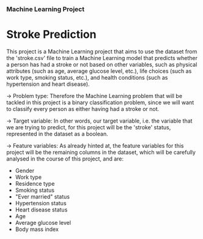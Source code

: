 ### Machine Learning Project
# Stroke Prediction
This project is a Machine Learning project that aims to use the dataset from the 'stroke.csv' file to train a Machine Learning model that predicts whether a person has had a stroke or not based on other variables, such as physical attributes (such as age, average glucose level, etc.), life choices (such as work type, smoking status, etc.), and health conditions (such as hypertension and heart disease).

→ Problem type: Therefore the Machine Learning problem that will be tackled in this project is a binary classification problem, since we will want to classify every person as either having had a stroke or not.

→ Target variable: In other words, our target variable, i.e. the variable that we are trying to predict, for this project will be the 'stroke' status, represented in the dataset as a boolean.

→ Feature variables: As already hinted at, the feature variables for this project will be the remaining columns in the dataset, which will be carefully analysed in the course of this project, and are:

- Gender
- Work type
- Residence type
- Smoking status
- "Ever married" status
- Hypertension status
- Heart disease status
- Age
- Average glucose level
- Body mass index
